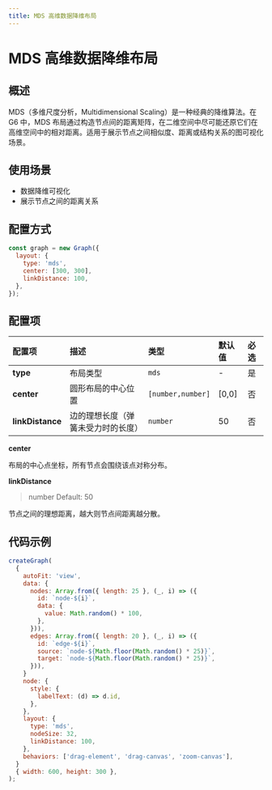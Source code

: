 ```yaml
---
title: MDS 高维数据降维布局
---
```

# MDS 高维数据降维布局

## 概述

MDS（多维尺度分析，Multidimensional Scaling）是一种经典的降维算法。在 G6 中，MDS 布局通过构造节点间的距离矩阵，在二维空间中尽可能还原它们在高维空间中的相对距离。适用于展示节点之间相似度、距离或结构关系的图可视化场景。

## 使用场景

- 数据降维可视化
- 展示节点之间的距离关系

## 配置方式

```js
const graph = new Graph({
  layout: {
    type: 'mds',
    center: [300, 300],
    linkDistance: 100,
  },
});
```

## 配置项

| 配置项 | 描述 | 类型 | 默认值 | 必选 |
| :---- | :---- | :---- | :---- | :---- |
| **type** | 布局类型 | `mds` | - | 是 |
| **center** | 圆形布局的中心位置 | `[number,number]` | [0,0] | 否
| **linkDistance** | 边的理想长度（弹簧未受力时的长度） | `number` |  50 | 否

**center**

布局的中心点坐标，所有节点会围绕该点对称分布。

**linkDistance**
>number Default: 50

节点之间的理想距离，越大则节点间距离越分散。

## 代码示例
```js 
createGraph(
  {
    autoFit: 'view',
    data: {
      nodes: Array.from({ length: 25 }, (_, i) => ({
        id: `node-${i}`,
        data: {
          value: Math.random() * 100,
        },
      })),
      edges: Array.from({ length: 20 }, (_, i) => ({
        id: `edge-${i}`,
        source: `node-${Math.floor(Math.random() * 25)}`,
        target: `node-${Math.floor(Math.random() * 25)}`,
      })),
    }
    node: {
      style: {
        labelText: (d) => d.id,
      },
    },
    layout: {
      type: 'mds',
      nodeSize: 32,
      linkDistance: 100,
    },
    behaviors: ['drag-element', 'drag-canvas', 'zoom-canvas'],
  }
  { width: 600, height: 300 },
);

```